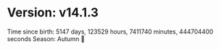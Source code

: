 # Version: v14.1.3
Time since birth: 5147 days, 123529 hours, 7411740 minutes, 444704400 seconds
Season: Autumn 🍁
